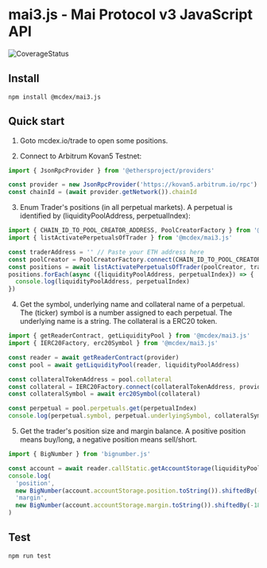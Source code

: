 # mai3.js - Mai Protocol v3 JavaScript API

![CoverageStatus](https://github.com/mcdexio/mai3.js/workflows/Coverage/badge.svg)

## Install
```
npm install @mcdex/mai3.js
```

## Quick start

1. Goto mcdex.io/trade to open some positions.

2. Connect to Arbitrum Kovan5 Testnet:

```js
import { JsonRpcProvider } from '@ethersproject/providers'

const provider = new JsonRpcProvider('https://kovan5.arbitrum.io/rpc')
const chainId = (await provider.getNetwork()).chainId
```

3. Enum Trader's positions (in all perpetual markets). A perpetual is identified by (liquidityPoolAddress, perpetualIndex):

```js
import { CHAIN_ID_TO_POOL_CREATOR_ADDRESS, PoolCreatorFactory } from '@mcdex/mai3.js'
import { listActivatePerpetualsOfTrader } from '@mcdex/mai3.js'

const traderAddress = '' // Paste your ETH address here
const poolCreator = PoolCreatorFactory.connect(CHAIN_ID_TO_POOL_CREATOR_ADDRESS[chainId], provider)
const positions = await listActivatePerpetualsOfTrader(poolCreator, traderAddress)
positions.forEach(async ({liquidityPoolAddress, perpetualIndex}) => {
  console.log(liquidityPoolAddress, perpetualIndex)
})
```

4. Get the symbol, underlying name and collateral name of a perpetual. The (ticker) symbol is a number assigned to each perpetual. The underlying name is a string. The collateral is a ERC20 token.
```js
import { getReaderContract, getLiquidityPool } from '@mcdex/mai3.js'
import { IERC20Factory, erc20Symbol } from '@mcdex/mai3.js'

const reader = await getReaderContract(provider)
const pool = await getLiquidityPool(reader, liquidityPoolAddress)

const collateralTokenAddress = pool.collateral
const collateral = IERC20Factory.connect(collateralTokenAddress, provider)
const collateralSymbol = await erc20Symbol(collateral)

const perpetual = pool.perpetuals.get(perpetualIndex)
console.log(perpetual.symbol, perpetual.underlyingSymbol, collateralSymbol)
```

5. Get the trader's position size and margin balance. A positive position means buy/long, a negative position means sell/short.
```js
import { BigNumber } from 'bignumber.js'

const account = await reader.callStatic.getAccountStorage(liquidityPoolAddress, perpetualIndex, traderAddress)
console.log(
  'position',
  new BigNumber(account.accountStorage.position.toString()).shiftedBy(-18).toFixed(),
  'margin',
  new BigNumber(account.accountStorage.margin.toString()).shiftedBy(-18).toFixed()
)
```

## Test
```
npm run test
```
